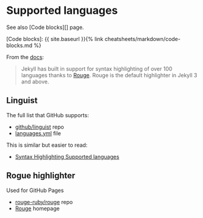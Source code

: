 # Supported languages

See also [Code blocks][] page.

[Code blocks]: {{ site.baseurl }}{% link cheatsheets/markdown/code-blocks.md %}

From the [docs](https://jekyllrb.com/docs/liquid/tags/):

> Jekyll has built in support for syntax highlighting of over 100 languages thanks to [Rouge](https://rouge.jneen.net/). Rouge is the default highlighter in Jekyll 3 and above.


## Linguist

The full list that GitHub supports:

- [github/linguist](https://github.com/github/linguist) repo
- [languages.yml](https://github.com/github/linguist/blob/master/lib/linguist/languages.yml) file

This is similar but easier to read:

- [Syntax Highlighting Supported languages](https://github.com/HappenApps/Quiver/wiki/Syntax-Highlighting-Supported-Languages)


## Rogue highlighter

Used for GitHub Pages

- [rouge-ruby/rouge](https://github.com/rouge-ruby/rouge) repo
- [Rouge](https://rouge.jneen.net/) homepage
